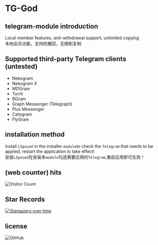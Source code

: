 # TG-God 

## telegram-module introduction 
Local member features, anti-withdrawal support, unlimited copying  
本地会员功能，支持防撤回，无限制复制    

## Supported third-party Telegram clients (untested)
- Nekogram
- Nekogram X
- MDGram
- Turrit
- BGram
- Graph Messenger (Telegraph)
- Plus Messenger
- Catogram
- FlyGram
  
## installation method   
Install `LSposed` in the installer `module`to check the `Telegram` that needs to be applied, restart the application to take effect!   
安装`LSposed`在安装本`module`勾选需要应用的`Telegram`,重启应用即可生效！   


## (web counter) hits
![Visitor Count](https://profile-counter.glitch.me/TG_God/count.svg)


## Star Records
[![Stargazers over time](https://starchart.cc/Eoyz369/TG_God.svg)](https://github.com/Eoyz369/TG_God) 

## license
![GitHub](https://img.shields.io/github/license/Eoyz369/TG_God)
